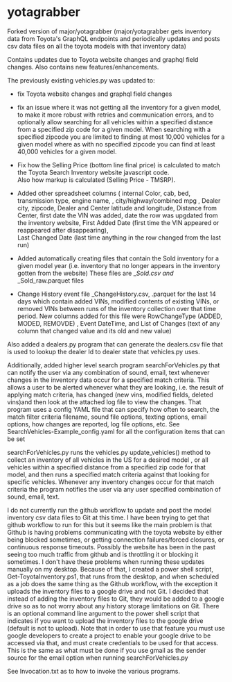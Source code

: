 # yotagrabber

Forked version of major/yotagrabber (major/yotagrabber gets inventory data from Toyota's GraphQL endpoints and
periodically updates and posts csv data files on all the toyota models with that inventory data)

Contains updates due to Toyota website changes and graphql field changes.  Also contains new features/enhancements.

The previously existing vehicles.py was updated to:

- fix Toyota website changes and graphql field changes
 
- fix an issue where it was not getting all the inventory for a given model,
to make it more robust with retries and communication errors, 
and to optionally allow searching for all vehicles within a specified distance from a specified zip code for a given model.
When searching with a specified zipcode you are limited to finding at most 10,000 vehicles for a given model
where as with no specified zipcode you can find at least 40,000 vehicles for a given model.

- Fix how the Selling Price (bottom line final price) is calculated to match the Toyota Search Inventory website javascript code.  
Also how markup is calculated  (Selling Price - TMSRP).

- Added other spreadsheet columns ( internal Color, cab, bed, transmission type, engine name, , city/highway/combined mpg , 
Dealer city, zipcode, Dealer and Center latitude and longitude, Distance from Center, first date the VIN was added, 
date the row was upgdated from the inventory website,  First Added Date  (first time the VIN appeared or reappeared after disappearing),  
Last Changed Date  (last time anything in the row changed from the last run)

- Added automatically creating files that contain the Sold inventory for a given model year (i.e.
inventory that no longer appears in the inventory gotten from the website)
These files are <model>_<year>_Sold.csv and <model>_<year>_Sold_raw.parquet files

- Change History event file <model>_ChangeHistory.csv, .parquet for the
last 14 days which contain added VINs, modified contents of existing VINs, or removed VINs between runs of the inventory 
collection over that time period.  New columns added for this file were RowChangeType  (ADDED, MODED, REMOVDE)
, Event DateTime, and List of Changes (text of any column that changed value and its old and new value)


Also added a dealers.py program that can generate the dealers.csv file that is used to lookup the dealer Id to
dealer state that vehicles.py uses.

Additionally, added higher level search program searchForVehicles.py that can notify the user via any combination of sound, email, text
whenever changes in the inventory data occur for a specified match criteria.  This allows a user to be alerted whenever what
they are looking, i.e. the result of applying match criteria, has changed (new vins, modified fields, deleted vins)and then look at the attached log file to view 
the changes.  That program uses a config YAML file that can specify how often to search, the match filter criteria filename, 
sound file options, texting options, email options, how changes are reported, log file options, etc.
See SearchVehicles-Example_config.yaml for all the configuration items that can be set

searchForVehicles.py runs the vehicles.py update_vehicles() method to collect an inventory of all vehicles in the US for a desired model
, or all vehicles within a specified distance from a specified zip code for that model, and then runs a specified match criteria against 
that looking for specific vehicles.  Whenever any inventory changes occur for
that match criteria the program notifies the user via any user specified combination of sound, email, text.


I do not currently run the github workflow to update and post the model inventory csv data files to Git at this time.
I have been trying to get that github workflow to run for this but it seems like the main problem is that
Github is having problems communicating with the toyota website by either being blocked sometimes, or getting connection failures/forced closures, or continuous response timeouts.
Possibly the website has been in the past seeing too much traffic from github and is throttling it or blocking it sometimes.
I don't have these problems when running these updates manually on my desktop. 
Because of that, I created a power shell script, Get-ToyotaInventory.ps1, that runs from the desktop, and when scheduled as a job 
does the same thing as the Github workflow, with the exception it uploads the inventory files to a google drive and not Git.
I decided that instead of adding the inventory files to Git, they would be added to a google drive
so as to not worry about any history storage limitations on Git.
There is an optional command line argument to the power shell script that indicates if you want to upload the
inventory files to the google drive (default is not to upload). Note that in order to use that feature
you must use google developers to create a project to enable your google drive to be accessed via that, and must create credentials to be used
for that access.  This is the same as what must be done if you use gmail as the sender source for the email option when running searchForVehicles.py 

See Invocation.txt as to how to invoke the various programs.


